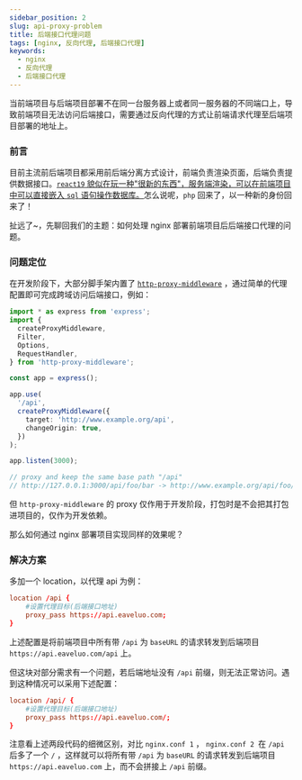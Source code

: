 ```yaml
---
sidebar_position: 2
slug: api-proxy-problem
title: 后端接口代理问题
tags: [nginx, 反向代理, 后端接口代理]
keywords:
  - nginx
  - 反向代理
  - 后端接口代理
---
```


当前端项目与后端项目部署不在同一台服务器上或者同一服务器的不同端口上，导致前端项目无法访问后端接口，需要通过反向代理的方式让前端请求代理至后端项目部署的地址上。

### 前言

目前主流前后端项目都采用前后端分离方式设计，前端负责渲染页面，后端负责提供数据接口。[`react19` 貌似在玩一种"很新的东西"，服务端渲染，可以在前端项目中可以直接嵌入 `sql` 语句操作数据库。](https://react.dev/reference/rsc/server-components)怎么说呢，`php` 回来了，以一种新的身份回来了！

扯远了~，先聊回我们的主题：如何处理 nginx 部署前端项目后后端接口代理的问题。

### 问题定位

在开发阶段下，大部分脚手架内置了 [`http-proxy-middleware`](https://www.npmjs.com/package/http-proxy-middleware) ，通过简单的代理配置即可完成跨域访问后端接口，例如：

```typescript title="官方示例"
import * as express from 'express';
import {
  createProxyMiddleware,
  Filter,
  Options,
  RequestHandler,
} from 'http-proxy-middleware';

const app = express();

app.use(
  '/api',
  createProxyMiddleware({
    target: 'http://www.example.org/api',
    changeOrigin: true,
  })
);

app.listen(3000);

// proxy and keep the same base path "/api"
// http://127.0.0.1:3000/api/foo/bar -> http://www.example.org/api/foo/bar
```

但 `http-proxy-middleware` 的 proxy 仅作用于开发阶段，打包时是不会把其打包进项目的，仅作为开发依赖。

那么如何通过 nginx 部署项目实现同样的效果呢？

### 解决方案

多加一个 location，以代理 api 为例：

```conf title="nginx.conf 1"
location /api {
    #设置代理目标(后端接口地址)
    proxy_pass https://api.eaveluo.com;
}
```

上述配置是将前端项目中所有带 `/api` 为 `baseURL` 的请求转发到后端项目 `https://api.eaveluo.com/api` 上。

但这块对部分需求有一个问题，若后端地址没有 `/api` 前缀，则无法正常访问。遇到这种情况可以采用下述配置：

```conf title="nginx.conf 2"
location /api/ {
    #设置代理目标(后端接口地址)
    proxy_pass https://api.eaveluo.com/;
}
```

注意看上述两段代码的细微区别，对比 `nginx.conf 1` ， `nginx.conf 2 `在 `/api` 后多了一个 `/` ，这样就可以将所有带 `/api` 为 `baseURL` 的请求转发到后端项目 `https://api.eaveluo.com` 上，而不会拼接上 `/api` 前缀。
